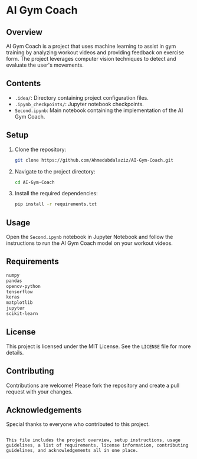
# AI Gym Coach

## Overview
AI Gym Coach is a project that uses machine learning to assist in gym training by analyzing workout videos and providing feedback on exercise form. The project leverages computer vision techniques to detect and evaluate the user's movements.

## Contents
- `.idea/`: Directory containing project configuration files.
- `.ipynb_checkpoints/`: Jupyter notebook checkpoints.
- `Second.ipynb`: Main notebook containing the implementation of the AI Gym Coach.

## Setup
1. Clone the repository:
   ```bash
   git clone https://github.com/Ahmedabdalaziz/AI-Gym-Coach.git
   ```
2. Navigate to the project directory:
   ```bash
   cd AI-Gym-Coach
   ```
3. Install the required dependencies:
   ```bash
   pip install -r requirements.txt
   ```

## Usage
Open the `Second.ipynb` notebook in Jupyter Notebook and follow the instructions to run the AI Gym Coach model on your workout videos.

## Requirements
```txt
numpy
pandas
opencv-python
tensorflow
keras
matplotlib
jupyter
scikit-learn
```

## License
This project is licensed under the MIT License. See the `LICENSE` file for more details.

## Contributing
Contributions are welcome! Please fork the repository and create a pull request with your changes.

## Acknowledgements
Special thanks to everyone who contributed to this project.
```

This file includes the project overview, setup instructions, usage guidelines, a list of requirements, license information, contributing guidelines, and acknowledgements all in one place.
